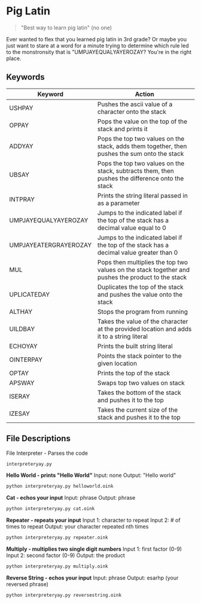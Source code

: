 # Pig Latin
> "Best way to learn pig latin" 
> (no one)

Ever wanted to flex that you learned pig latin in 3rd grade? Or maybe you just want to stare at a word for a minute trying to determine which rule led to the monstronsity that is "UMPJAYEQUALYAYEROZAY? You're in the right place.

## Keywords

| Keyword | Action |
| ------ | ------ |
| USHPAY | Pushes the ascii value of a character onto the stack |
| OPPAY | Pops the value on the top of the stack and prints it |
| ADDYAY | Pops the top two values on the stack, adds them together, then pushes the sum onto the stack |
| UBSAY | Pops the top two values on the stack, subtracts them, then pushes the difference onto the stack |
| INTPRAY | Prints the string literal passed in as a parameter |
| UMPJAYEQUALYAYEROZAY | Jumps to the indicated label if the top of the stack has a decimal value equal to 0 |
| UMPJAYEATERGRAYEROZAY |  Jumps to the indicated label if the top of the stack has a decimal value greater than 0 |
| MUL | Pops then multiplies the top two values on the stack together and pushes the product to the stack |
| UPLICATEDAY | Duplicates the top of the stack and pushes the value onto the stack |
| ALTHAY | Stops the program from running |
| UILDBAY | Takes the value of the character at the provided location and adds it to a string literal |
| ECHOYAY | Prints the built string literal |
| OINTERPAY | Points the stack pointer to the given location |
| OPTAY | Prints the top of the stack |
| APSWAY | Swaps top two values on stack |
| ISERAY | Takes the bottom of the stack and pushes it to the top |
| IZESAY | Takes the current size of the stack and pushes it to the top

## File Descriptions
File Interpreter - Parses the code
```sh
interpreteryay.py
```
**Hello World - prints "Hello World"**
Input: none
Output: "Hello world"
```sh
python interpreteryay.py helloworld.oink
```
**Cat - echos your input**
Input: phrase
Output: phrase
```sh
python interpreteryay.py cat.oink
```
**Repeater - repeats your input**
Input 1: character to repeat
Input 2: # of times to repeat
Output: your character repeated nth times
```sh
python interpreteryay.py repeater.oink
```
**Multiply - multiplies two single digit numbers**
Input 1: first factor (0-9)
Input 2: second factor (0-9)
Output: the product
```sh
python interpreteryay.py multiply.oink
```
**Reverse String - echos your input**
Input: phrase
Output: esarhp (your reversed phrase)
```sh
python interpreteryay.py reversestring.oink
```